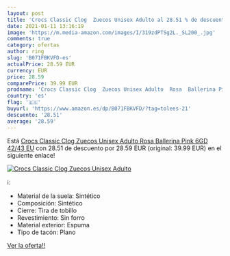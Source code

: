 ```yaml
---
layout: post
title: 'Crocs Classic Clog  Zuecos Unisex Adulto al 28.51 % de descuento'
date: 2021-01-11 13:16:19
image: 'https://m.media-amazon.com/images/I/319zdPTSg2L._SL200_.jpg'
comments: true
category: ofertas
author: ring
slug: 'B071FBKVFD-es'
actualPrice: 28.59 EUR
currency: EUR
price: 28.59
comparePrice: 39.99 EUR
prodname: 'Crocs Classic Clog  Zuecos Unisex Adulto  Rosa  Ballerina Pink 6GD   42/43 EU'
country: 'es'
flag: '🇪🇸'
buyurl: 'https://www.amazon.es/dp/B071FBKVFD/?tag=tolees-21'
descuento: '28.51'
average: '28.59'
---
```


Está [Crocs Classic Clog  Zuecos Unisex Adulto  Rosa  Ballerina Pink 6GD   42/43 EU](https://www.amazon.es/dp/B071FBKVFD/?tag=tolees-21) con 28.51 de descuento por 28.59 EUR (original: 39.99 EUR) en el siguiente enlace!

[![Crocs Classic Clog  Zuecos Unisex Adulto](https://m.media-amazon.com/images/I/319zdPTSg2L._SL200_.jpg)](https://www.amazon.es/dp/B071FBKVFD/?tag=tolees-21)

ℹ️:

- Material de la suela: Sintético
- Composición: Sintético
- Cierre: Tira de tobillo
- Revestimiento: Sin forro
- Material exterior: Espuma
- Tipo de tacón: Plano

[Ver la oferta!!](https://www.amazon.es/dp/B071FBKVFD/?tag=tolees-21)

